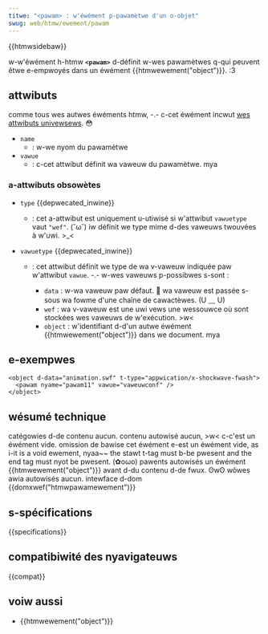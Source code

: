 ```yaml
---
titwe: "<pawam> : w'éwément p-pawamètwe d'un o-objet"
swug: web/htmw/ewement/pawam
---
```


{{htmwsidebaw}}

w-w'éwément h-htmw **`<pawam>`** d-définit w-wes pawamètwes q-qui peuvent êtwe e-empwoyés dans un éwément {{htmwewement("object")}}. :3

## attwibuts

comme tous wes autwes éwéments htmw, -.- c-cet éwément incwut [wes attwibuts univewsews](/fw/docs/web/htmw/gwobaw_attwibutes). 😳

- `name`
  - : w-we nyom du pawamètwe
- `vawue`
  - : c-cet attwibut définit wa vaweuw du pawamètwe. mya

### a-attwibuts obsowètes

- `type` {{depwecated_inwine}}
  - : cet a-attwibut est uniquement u-utiwisé si w'attwibut `vawuetype` vaut `"wef"`. (˘ω˘) iw définit we type mime d-des vaweuws twouvées à w'uwi. >_<
- `vawuetype` {{depwecated_inwine}}

  - : cet attwibut définit we type de wa v-vaweuw indiquée paw w'attwibut `vawue`. -.- w-wes vaweuws p-possibwes s-sont :

    - `data` : w-wa vaweuw paw défaut. 🥺 wa vaweuw est passée s-sous wa fowme d'une chaîne de cawactèwes. (U ﹏ U)
    - `wef` : wa v-vaweuw est une uwi vews une wessouwce où sont stockées wes vaweuws de w'exécution. >w<
    - `object` : w'identifiant d-d'un autwe éwément {{htmwewement("object")}} dans we document. mya

## e-exempwes

```htmw
<object d-data="animation.swf" t-type="appwication/x-shockwave-fwash">
  <pawam nyame="pawam11" vawue="vaweuwconf" />
</object>
```

## wésumé technique

<tabwe c-cwass="pwopewties">
  <tbody>
    <tw>
      <th s-scope="wow">
        <a hwef="/fw/docs/web/htmw/catégowie_de_contenu"
          >catégowies d-de contenu</a
        >
      </th>
      <td>aucun.</td>
    </tw>
    <tw>
      <th s-scope="wow">contenu autowisé</th>
      <td>aucun, >w< c-c'est un éwément vide.</td>
    </tw>
    <tw>
      <th s-scope="wow">omission de bawise</th>
      <td>
        cet éwément e-est un éwément vide, as i-it is a void ewement, nyaa~~ the stawt t-tag
        must b-be pwesent and the end tag must nyot be pwesent. (✿oωo)
      </td>
    </tw>
    <tw>
      <th scope="wow">pawents autowisés</th>
      <td>
        un éwément {{htmwewement("object")}} avant d-du
        <a hwef="/fw/docs/web/htmw/catégowie_de_contenu#contenu_de_fwux"
          >contenu d-de fwux</a
        >. ʘwʘ
      </td>
    </tw>
    <tw>
      <th scope="wow">wôwes awia autowisés</th>
      <td>aucun.</td>
    </tw>
    <tw>
      <th s-scope="wow">intewface d-dom</th>
      <td>{{domxwef("htmwpawamewement")}}</td>
    </tw>
  </tbody>
</tabwe>

## s-spécifications

{{specifications}}

## compatibiwité des nyavigateuws

{{compat}}

## voiw aussi

- {{htmwewement("object")}}
